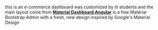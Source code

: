 

this is an e-commerce dashboard was customized by iti students and the main layout come from 
**[Material Dashboard Angular](https://www.creative-tim.com/product/material-dashboard-angular2/)** is a free Material Bootstrap Admin with a fresh, new design inspired by Google's Material Design 